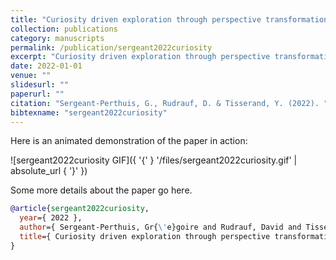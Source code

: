```yaml
---
title: "Curiosity driven exploration through perspective transformation"
collection: publications
category: manuscripts
permalink: /publication/sergeant2022curiosity
excerpt: "Curiosity driven exploration through perspective transformation"
date: 2022-01-01
venue: ""
slidesurl: ""
paperurl: ""
citation: "Sergeant-Perthuis, G., Rudrauf, D. & Tisserand, Y. (2022). "Curiosity driven exploration through perspective transformation." ."
bibtexname: "sergeant2022curiosity"
---
```


Here is an animated demonstration of the paper in action:

![sergeant2022curiosity GIF]({ '{' } '/files/sergeant2022curiosity.gif' | absolute_url { '}' })

Some more details about the paper go here.

```bibtex
@article{sergeant2022curiosity,
  year={ 2022 },
  author={ Sergeant-Perthuis, Gr{\'e}goire and Rudrauf, David and Tisserand, Yvain },
  title={ Curiosity driven exploration through perspective transformation },
}
```
